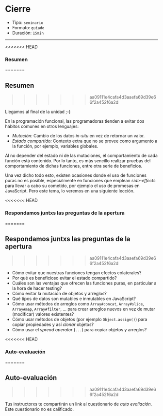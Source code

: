 # Cierre

* Tipo: `seminario`
* Formato: `guiado`
* Duración: `15min`

***

<<<<<<< HEAD
### Resumen
=======
## Resumen
>>>>>>> aa09111e4cafa4d3aaefa69d39e66f2a452f6a2d

Llegamos al final de la unidad ;-)

En la programación funcional, las programadoras tienden a evitar dos hábitos
comunes en otros lenguajes:

* *Mutación:* Cambio de los datos *in-situ* en vez de retornar un valor.
* *Estado compartido:* Contexto extra que no se provee como argumento a la
  función, por ejemplo, variables globales.

Al no depender del estado ni de las mutaciones, el comportamiento de cada
función está contenido. Por lo tanto, es más sencillo realizar pruebas del
comportamiento de dichas funciones, entre otra serie de beneficios.

Una vez dicho todo esto, existen ocasiones donde el uso de funciones puras no es
posible, especialmente en funciones que emplean *side-effects* para llevar a
cabo su cometido, por ejemplo el uso de promesas en JavaScript. Pero este tema,
lo veremos en una siguiente lección.

<<<<<<< HEAD
### Respondamos juntxs las preguntas de la apertura
=======
## Respondamos juntxs las preguntas de la apertura
>>>>>>> aa09111e4cafa4d3aaefa69d39e66f2a452f6a2d

* Cómo evitar que nuestras funciones tengan efectos colaterales?
* Por qué es beneficioso evitar el estado compartido?
* Cuáles son las ventajas que ofrecen las funciones puras, en particular a la
  hora de hacer testing?
* Cómo evitar la mutación de objetos y arreglos?
* Qué tipos de datos son mutables e inmutables en JavaScript?
* Cómo usar métodos de arreglos como `Array#concat`, `Array#slice`, `Array#map`,
  `Array#filter`, ... para crear arreglos nuevos en vez de mutar (modificar)
  valores existentes?
* Cómo usar métodos de objetos (por ejemplo `Object.assign()`) para copiar
  propiedades y así _clonar_ objetos?
* Cómo usar el _spread operator_ (`...`) para copiar objetos y arreglos?

<<<<<<< HEAD
### Auto-evaluación
=======
## Auto-evaluación
>>>>>>> aa09111e4cafa4d3aaefa69d39e66f2a452f6a2d

Tus instructorxs te compartirán un link al cuestionario de _auto evaliación_.
Este cuestionario no es calificado.
